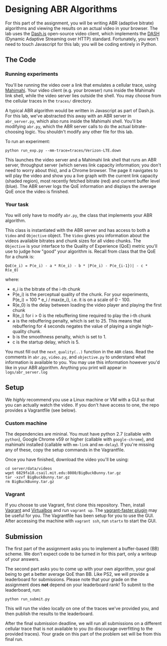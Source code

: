 # Designing ABR Algorithms

For this part of the assignment, you will be writing ABR (adaptive bitrate) algorithms and viewing the results
on an actual video in your browser. The lab uses the [Dash.js](https://github.com/Dash-Industry-Forum/dash.js/wiki)
open-source video client, which implements the [DASH](https://en.wikipedia.org/wiki/Dynamic_Adaptive_Streaming_over_HTTP)
(Dynamic Adaptive Streaming over HTTP) standard. Fortunately, you won't need to touch Javascript for this lab; you will
be coding entirely in Python.

## The Code

### Running experiments

You'll be running the video over a link that emulates a cellular trace, using [Mahimahi](mahimahi.mit.edu). Your video client
(e.g. your browser) runs inside the Mahimahi link shell, while the video server lies outside the shell. You may choose from
the cellular traces in the `traces/` directory. 

A typical ABR algorithm would be written in Javascript as part of Dash.js. For this lab, we've abstracted this away with
an ABR server in `abr_server.py`, which also runs inside the Mahimahi shell. You'll be modifying `abr.py`, which the ABR
server calls to do the actual bitrate-choosing logic. You shouldn't modify any other file for this lab.

To run an experiment:
```
python run_exp.py --mm-trace=traces/Verizon-LTE.down
```
This launches the video server and a Mahimahi link shell that runs an ABR server, throughput server (which serves link
capacity information; you don't need to worry about this), and a Chrome browser. The page it navigates to will play the
video and show you a live graph with the current link capacity (shaded region), most recently fetched bitrate (red) and
current buffer level (blue). The ABR server logs the QoE information and displays the average QoE once the video is finished.

### Your task

You will only have to modify `abr.py`, the class that implements your ABR algorithm.

This class is instantiated with the ABR server and has access to both a `Video` and `Objective` object. The `Video` gives you
information about the videos available bitrates and chunk sizes for all video chunks. The `Objective` is your interface to the
Quality of Experience (QoE) metric you'll use to judge how "good" your algorithm is. Recall from class that the QoE for a chunk
is:
```
QoE(e_i) = P(e_i) - a * R(e_i) - b * |P(e_i) - P(e_{i-1})| - c * R(e_0)
```
where:
 - e_i is the bitrate of the i-th chunk
 - P(e_i) is the perceptual quality of the chunk. For your experiments, P(e_i) = 100 * e_i / max{e_i}, i.e. it is on a scale of 0 - 100.
 - R(e_0) is the delay between loading the video player and playing the first chunk
 - R(e_i) for i > 0 is the rebuffering time required to play the i-th chunk
 - a is the rebuffering penalty, which is set to 25. This means that rebuffering for 4 seconds negates the value of playing a single high-quality chunk.
 - b is the smoothness penalty, which is set to 1.
 - c is the startup delay, which is 5.
 
You must fill out the `next_quality(..)` function in the `ABR` class.
Read the comments in `abr.py`, `video.py`, and `objective.py` to understand what information is available to you. You may use
this information however you'd like in your ABR algorithm. Anything you print will appear in `logs/abr_server.log`

## Setup

We _highly_ recommend you use a Linux machine or VM with a GUI so that you can actually watch the video.
If you don't have access to one, the repo provides a Vagrantfile (see below).

### Custom machine

The dependencies are mininal. You must have python 2.7 (callable with `python`), Google Chrome v59 or higher (callable with `google-chrome`),
and mahimahi installed (callable with `mm-link` and `mm-delay`). If you're missing any of these, copy the setup commands in the Vagrantfile.

Once you have finished, download the video you'll be using:
```
cd server/data/videos
wget 6829fa18.csail.mit.edu:8080/BigBuckBunny.tar.gz
tar -xzvf BigBuckBunny.tar.gz
rm BigBuckBunny.tar.gz
```

### Vagrant

If you choose to use Vagrant, first clone this repository.
Then, install [Vagrant](https://www.vagrantup.com/) and [Virtualbox](https://www.virtualbox.org/) and run `vagrant up`.
The [vagrant-faster plugin](https://github.com/rdsubhas/vagrant-faster) may be useful for you.
The Vagrantfile has been setup for you to use the GUI. After accessing the machine with `vagrant ssh`,
run `startx` to start the GUI.

## Submission

The first part of the assignment asks you to implement a buffer-based (BB) scheme. We don't expect code to be turned in for this part, only a writeup of your answers.

The second part asks you to come up with your own algorithm, your goal being to get a better average QoE than BB. Like PS2, we
will provide a leaderboard for submissions. Please note that your grade on the assignment does **not** depend on your leaderboard rank!
To submit to the leaderboard, run:
```
python run_submit.py
```
This will run the video locally on one of the traces we've provided you, and then publish the results to the leaderboard.

After the final submission deadline, we will run all submissions on a different cellular trace that is not available to you
(to discourage overfitting to the provided traces). Your grade on this part of the problem set will be from this final run.



